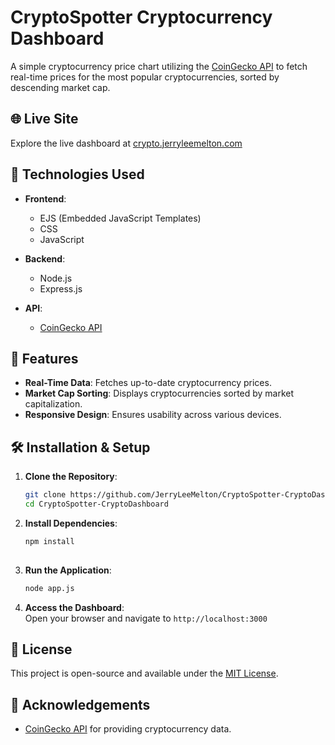 # CryptoSpotter Cryptocurrency Dashboard

A simple cryptocurrency price chart utilizing the [CoinGecko API](https://www.coingecko.com/) to fetch real-time prices for the most popular cryptocurrencies, sorted by descending market cap.

## 🌐 Live Site

Explore the live dashboard at [crypto.jerryleemelton.com](https://crypto.jerryleemelton.com)

## 🧰 Technologies Used

- **Frontend**:
  - EJS (Embedded JavaScript Templates)
  - CSS
  - JavaScript

- **Backend**:
  - Node.js
  - Express.js

- **API**:
  - [CoinGecko API](https://www.coingecko.com/)

## 🚀 Features

- **Real-Time Data**: Fetches up-to-date cryptocurrency prices.
- **Market Cap Sorting**: Displays cryptocurrencies sorted by market capitalization.
- **Responsive Design**: Ensures usability across various devices.

## 🛠️ Installation & Setup

1. **Clone the Repository**:
   ```bash
   git clone https://github.com/JerryLeeMelton/CryptoSpotter-CryptoDashboard.git
   cd CryptoSpotter-CryptoDashboard

2. **Install Dependencies**:
   ```bash
   npm install
    
4. **Run the Application**:
    ```bash
    node app.js
    
5. **Access the Dashboard**:  
Open your browser and navigate to `http://localhost:3000`


## 📄 License

This project is open-source and available under the [MIT License](LICENSE).

## 🙌 Acknowledgements

-   [CoinGecko API](https://www.coingecko.com/) for providing cryptocurrency data.
